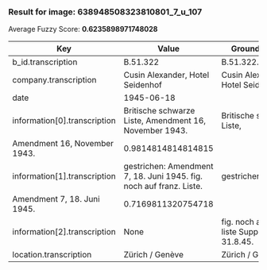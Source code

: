 ### Result for image: 638948508323810801_7_u_107
Average Fuzzy Score: **0.6235898971748028**
<small>

| Key | Value | Ground Truth | Score |
| --- | --- | --- | --- |
| b_id.transcription | B.51.322 | B.51.322.GB.1200 | 0.6666666666666667 |
| company.transcription | Cusin Alexander, Hotel Seidenhof | Cusin Alexander, Hotel Seidenhof | 1.0 |
| date | 1945-06-18 |  | 0.0 |
| information[0].transcription | Britische schwarze Liste, Amendment 16, November 1943. | Britische schwarze Liste,
Amendment 16, November 1943. | 0.9814814814814815 |
| information[1].transcription | gestrichen: Amendment 7, 18. Juni 1945. fig. noch auf franz. Liste. | gestrichen:
Amendment 7, 18. Juni 1945. | 0.7169811320754718 |
| information[2].transcription | None | fig. noch auf franz. liste Suppl. 6, 31.8.45. | 0.0 |
| location.transcription | Zürich / Genève | Zürich / Genève | 1.0 |

</small>
